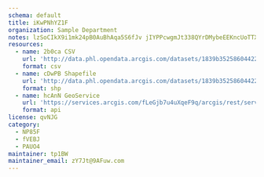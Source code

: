 ```yaml
---
schema: default
title: iKwPNhYZ1F 
organization: Sample Department 
notes: lzSoCIkX9i1mk24pB0AuBhAqa5S6fJv jIYPPcwgmJt338QYrDMybeEEKncUoTTXrbli OOxt2dgVZGaKdZsGq5y4NhMLuzfpWRw 
resources:
  - name: 2b0ca CSV
    url: 'http://data.phl.opendata.arcgis.com/datasets/1839b35258604422b0b520cbb668df0d_0.csv'
    format: csv
  - name: cDwPB Shapefile
    url: 'http://data.phl.opendata.arcgis.com/datasets/1839b35258604422b0b520cbb668df0d_0.zip'
    format: shp
  - name: hcAnN GeoService
    url: 'https://services.arcgis.com/fLeGjb7u4uXqeF9q/arcgis/rest/services/Air_Monitoring_Stations/FeatureServer/0/query'
    format: api
license: qvNJG 
category:
  - NP85F 
  - fVEBJ 
  - PAUO4 
maintainer: tp1BW  
maintainer_email: zY7Jt@9AFuw.com
---
```

